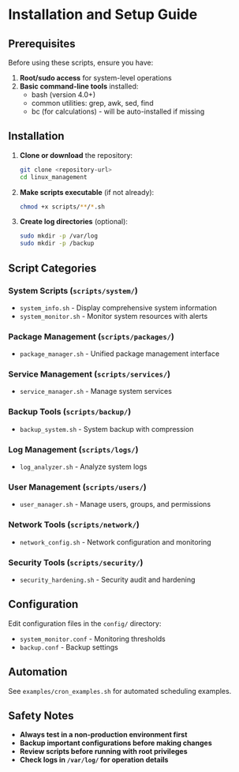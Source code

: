 # Installation and Setup Guide

## Prerequisites

Before using these scripts, ensure you have:

1. **Root/sudo access** for system-level operations
2. **Basic command-line tools** installed:
   - bash (version 4.0+)
   - common utilities: grep, awk, sed, find
   - bc (for calculations) - will be auto-installed if missing

## Installation

1. **Clone or download** the repository:
   ```bash
   git clone <repository-url>
   cd linux_management
   ```

2. **Make scripts executable** (if not already):
   ```bash
   chmod +x scripts/**/*.sh
   ```

3. **Create log directories** (optional):
   ```bash
   sudo mkdir -p /var/log
   sudo mkdir -p /backup
   ```

## Script Categories

### System Scripts (`scripts/system/`)
- `system_info.sh` - Display comprehensive system information
- `system_monitor.sh` - Monitor system resources with alerts

### Package Management (`scripts/packages/`)
- `package_manager.sh` - Unified package management interface

### Service Management (`scripts/services/`)
- `service_manager.sh` - Manage system services

### Backup Tools (`scripts/backup/`)
- `backup_system.sh` - System backup with compression

### Log Management (`scripts/logs/`)
- `log_analyzer.sh` - Analyze system logs

### User Management (`scripts/users/`)
- `user_manager.sh` - Manage users, groups, and permissions

### Network Tools (`scripts/network/`)
- `network_config.sh` - Network configuration and monitoring

### Security Tools (`scripts/security/`)
- `security_hardening.sh` - Security audit and hardening

## Configuration

Edit configuration files in the `config/` directory:
- `system_monitor.conf` - Monitoring thresholds
- `backup.conf` - Backup settings

## Automation

See `examples/cron_examples.sh` for automated scheduling examples.

## Safety Notes

- **Always test in a non-production environment first**
- **Backup important configurations before making changes**
- **Review scripts before running with root privileges**
- **Check logs in `/var/log/` for operation details**